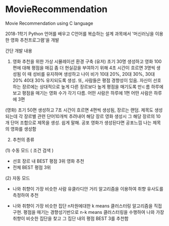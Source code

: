 # MovieRecommendation
Movie Recommendation using C language

2018-1학기
Python 언어를 배우고 C언어를 복습하는 설계 과목에서
'머신러닝을 이용한 영화 추천프로그램'을 개발

간단 개발 내용

1. 영화 추천을 위한 가상 시뮬레이션 환경 구축
(유저)
초기 30명 생성하고 영화 100편에 대해 평점을 매김
좀 더 현실감을 부여하기 위해 4초 시간이 흐르면 3명씩 생성됨
이 때 성비를 유지하며 생성하고 나이 비가 10대 20%, 20대 30%, 30대 20% 40대 30% 유지되도록 생성.
또, 사람들은 평점 경향성이 있음. 자신이 선호하는 장르에는 상대적으로 높게 다른 장르보다 높게 평점을 매기도록 만ㄷ름
하루에 보고 평점을 매기는 영화 수가 각기 다름. 어떤 사람은 하루에 1편 어떤 사람은 하루에 3편

(영화) 
초기 50편 생성하고
7초 시간이 흐르면 4편씩 생성됨, 장르는 랜덤.
제목도 생성되는데 각 장르별 관련 단어10개씩 추려내어 
해당 장르 영화 생성시 그 해당 장르의 10개 단어 조합으로 제목을 생성.
쉽게 말해. 공포 영화가 생성된다면 공포느낌 나는 제목의 영화를 생성함

2. 추천의 종류

(1) 수동 모드 ( 조건 검색 )
- 선호 장르 내 BEST 평점 3위 영화 추천 
- 전체 BEST 평점 3위

(2) 자동 모드
- 나와 취향이 가장 비슷한 사람
유클라디안 거리 알고리즘을 이용하여 취향 유사도를 측정하여 추천

- 나와 취향이 가장 비슷한 집단
n차원에대한 k means 클러스터링 알고리즘을 직접 구현.
평점을 매기는 경향성기반으로 n-k means 클러스터링을 수행하여
나와 가장 취향이 비슷한 집단을 찾고 그 집단 내의 평점 BEST 3를 추천함 


 
